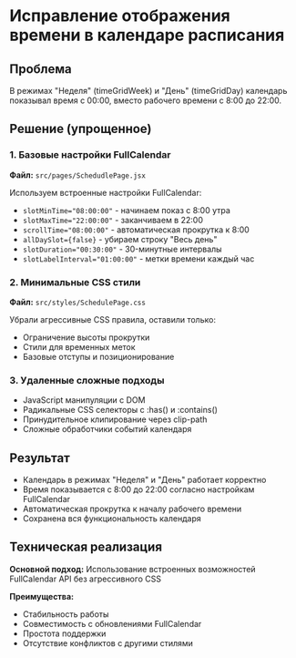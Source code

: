 # Исправление отображения времени в календаре расписания

## Проблема
В режимах "Неделя" (timeGridWeek) и "День" (timeGridDay) календарь показывал время с 00:00, вместо рабочего времени с 8:00 до 22:00.

## Решение (упрощенное)

### 1. Базовые настройки FullCalendar
**Файл:** `src/pages/SchedudlePage.jsx`

Используем встроенные настройки FullCalendar:
- `slotMinTime="08:00:00"` - начинаем показ с 8:00 утра
- `slotMaxTime="22:00:00"` - заканчиваем в 22:00
- `scrollTime="08:00:00"` - автоматическая прокрутка к 8:00
- `allDaySlot={false}` - убираем строку "Весь день"
- `slotDuration="00:30:00"` - 30-минутные интервалы
- `slotLabelInterval="01:00:00"` - метки времени каждый час

### 2. Минимальные CSS стили
**Файл:** `src/styles/SchedulePage.css`

Убрали агрессивные CSS правила, оставили только:
- Ограничение высоты прокрутки
- Стили для временных меток
- Базовые отступы и позиционирование

### 3. Удаленные сложные подходы
- JavaScript манипуляции с DOM
- Радикальные CSS селекторы с :has() и :contains()
- Принудительное клипирование через clip-path
- Сложные обработчики событий календаря

## Результат
- Календарь в режимах "Неделя" и "День" работает корректно
- Время показывается с 8:00 до 22:00 согласно настройкам FullCalendar
- Автоматическая прокрутка к началу рабочего времени
- Сохранена вся функциональность календаря

## Техническая реализация
**Основной подход:** Использование встроенных возможностей FullCalendar API без агрессивного CSS

**Преимущества:**
- Стабильность работы
- Совместимость с обновлениями FullCalendar
- Простота поддержки
- Отсутствие конфликтов с другими стилями

